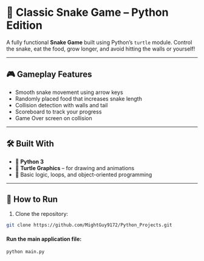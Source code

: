 # 🐍 Classic Snake Game – Python Edition

A fully functional **Snake Game** built using Python’s `turtle` module. Control the snake, eat the food, grow longer, and avoid hitting the walls or yourself!

---

## 🎮 Gameplay Features

- Smooth snake movement using arrow keys
- Randomly placed food that increases snake length
- Collision detection with walls and tail
- Scoreboard to track your progress
- Game Over screen on collision

---

## 🛠️ Built With

- 🐍 **Python 3**
- 🐢 **Turtle Graphics** – for drawing and animations
- 🧠 Basic logic, loops, and object-oriented programming

---

## 🚀 How to Run

1. Clone the repository:

```bash
git clone https://github.com/MightGuy9172/Python_Projects.git
```

#### Run the main application file:

```sh
python main.py
```
